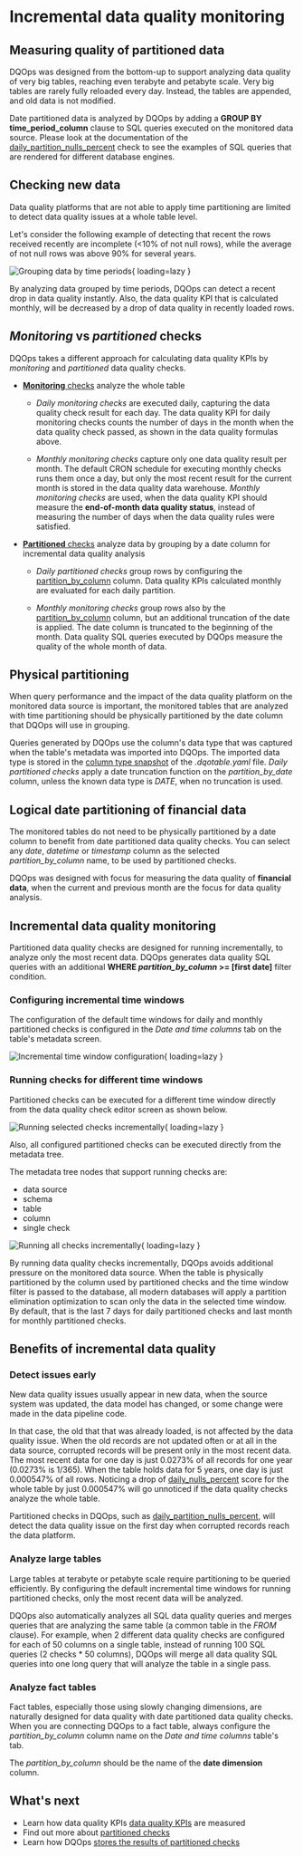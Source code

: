 # Incremental data quality monitoring

## Measuring quality of partitioned data
DQOps was designed from the bottom-up to support analyzing data quality of very big tables, reaching even terabyte and petabyte scale.
Very big tables are rarely fully reloaded every day. Instead, the tables are appended, and old data is not modified.

Date partitioned data is analyzed by DQOps by adding a **GROUP BY time_period_column** clause to SQL queries executed on the monitored data source.
Please look at the documentation of the [daily_partition_nulls_percent](../../../checks/column/nulls/nulls-percent.md#daily-partition-nulls-percent)
check to see the examples of SQL queries that are rendered for different database engines.


## Checking new data
Data quality platforms that are not able to apply time partitioning are limited to detect data quality issues at a whole table level.

Let's consider the following example of detecting that recent the rows received recently are incomplete (<10% of not null rows), while
the average of not null rows was above 90% for several years.

![Grouping data by time periods](https://dqops.com/docs/images/concepts/grouping-by-time-periods/incremental_data_quality_by_time_periods_min.png){ loading=lazy }

By analyzing data grouped by time periods, DQOps can detect a recent drop in data quality instantly. Also, the data quality KPI that is
calculated monthly, will be decreased by a drop of data quality in recently loaded rows.


## _Monitoring_ vs _partitioned_ checks
DQOps takes a different approach for calculating data quality KPIs by *monitoring* and *partitioned* data quality checks.

 -  [**Monitoring** checks](../../checks/monitoring-checks/monitoring-checks.md) analyze the whole table

     -  *Daily monitoring checks* are executed daily, capturing the data quality check result for each day. The data quality KPI for daily monitoring
        checks counts the number of days in the month when the data quality check passed, as shown in the data quality formulas above.

     -  *Monthly monitoring checks* capture only one data quality result per month. The default CRON schedule for executing monthly checks runs them
        once a day, but only the most recent result for the current month is stored in the data quality data warehouse.
        *Monthly monitoring checks* are used, when the data quality KPI should measure the **end-of-month data quality status**, instead
        of measuring the number of days when the data quality rules were satisfied.

 -  [**Partitioned** checks](../../checks/partition-checks/partition-checks.md) analyze data by grouping by a date column
    for incremental data quality analysis

     -  *Daily partitioned checks* group rows by configuring the [partition_by_column](../../checks/configuring-checks.md#table-level-partitioned-checks) column.
        Data quality KPIs calculated monthly are evaluated for each daily partition.

     -  *Monthly monitoring checks* group rows also by the [partition_by_column](../../checks/configuring-checks.md#table-level-partitioned-checks) column,
        but an additional truncation of the date is applied. The date column is truncated to the beginning of the month. Data quality SQL queries
        executed by DQOps measure the quality of the whole month of data.


## Physical partitioning
When query performance and the impact of the data quality platform on the monitored data source is important, the monitored tables
that are analyzed with time partitioning should be physically partitioned by the date column that DQOps will use in grouping.

Queries generated by DQOps use the column's data type that was captured when the table's metadata was imported into DQOps.
The imported data type is stored in the [column type snapshot](../../../reference/yaml/TableYaml.md#columntypesnapshotspec) of the *.dqotable.yaml* file.
*Daily partitioned checks* apply a date truncation function on the *partition_by_date* column, unless the known data type is *DATE*, when no truncation is used.


## Logical date partitioning of financial data
The monitored tables do not need to be physically partitioned by a date column to benefit from date partitioned data quality checks.
You can select any *date*, *datetime* or *timestamp* column as the selected *partition_by_column* name, to be used by partitioned checks.

DQOps was designed with focus for measuring the data quality of **financial data**, when the current and previous month are the focus
for data quality analysis.


## Incremental data quality monitoring
Partitioned data quality checks are designed for running incrementally, to analyze only the most recent data.
DQOps generates data quality SQL queries with an additional **WHERE *partition_by_column* >= [first date]** filter condition.

### **Configuring incremental time windows**
The configuration of the default time windows for daily and monthly partitioned checks is configured in the *Date and time columns* tab
on the table's metadata screen.

![Incremental time window configuration](https://dqops.com/docs/images/concepts/data-quality-kpis/time-partitioning-column-configuration-min.png){ loading=lazy }

### **Running checks for different time windows**
Partitioned checks can be executed for a different time window directly from the data quality check editor screen as shown below.

![Running selected checks incrementally](https://dqops.com/docs/images/concepts/data-quality-kpis/run-partitioned-checks-for-time-period-min.png){ loading=lazy }

Also, all configured partitioned checks can be executed directly from the metadata tree.

The metadata tree nodes that support running checks are:

- data source
- schema
- table
- column
- single check

![Running all checks incrementally](https://dqops.com/docs/images/concepts/data-quality-kpis/run-partitioned-checks-for-time-period-from-tree-min.png){ loading=lazy }

By running data quality checks incrementally, DQOps avoids additional pressure on the monitored data source.
When the table is physically partitioned by the column used by partitioned checks and the time window filter is passed to the database,
all modern databases will apply a partition elimination optimization to scan only the data in the selected time window.
By default, that is the last 7 days for daily partitioned checks and last month for monthly partitioned checks.

## Benefits of incremental data quality

### **Detect issues early**
New data quality issues usually appear in new data, when the source system was updated, the data model has changed,
or some change were made in the data pipeline code.

In that case, the old that that was already loaded, is not affected by the data quality issue.
When the old records are not updated often or at all in the data source, corrupted records will be present only in the most recent data. 
The most recent data for one day is just 0.0273%
of all records for one year (0.0273% is 1/365). When the table holds data for 5 years, one day is just 0.000547% of all rows.
Noticing a drop of [daily_nulls_percent](../../../checks/column/nulls/nulls-percent.md#daily-nulls-percent) score for the whole
table by just 0.000547% will go unnoticed if the data quality checks analyze the whole table.

Partitioned checks in DQOps, such as [daily_partition_nulls_percent](../../../checks/column/nulls/nulls-percent.md#daily-partition-nulls-percent),
will detect the data quality issue on the first day when corrupted records reach the data platform. 


### **Analyze large tables**
Large tables at terabyte or petabyte scale require partitioning to be queried efficiently. By configuring the default incremental time windows
for running partitioned checks, only the most recent data will be analyzed.

DQOps also automatically analyzes all SQL data quality queries and merges queries that are analyzing the same table (a common table in the *FROM* clause).
For example, when 2 different data quality checks are configured for each of 50 columns on a single table, instead of running 100 SQL queries (2 checks * 50 columns),
DQOps will merge all data quality SQL queries into one long query that will analyze the table in a single pass.


### **Analyze fact tables**
Fact tables, especially those using slowly changing dimensions, are naturally designed for data quality with date partitioned data quality checks.
When you are connecting DQOps to a fact table, always configure the *partition_by_column* column name on the *Date and time columns* table's tab.

The *partition_by_column* should be the name of the **date dimension** column.


## What's next
- Learn how data quality KPIs [data quality KPIs](../data-quality-kpis.md) are measured
- Find out more about [partitioned checks](../../checks/partition-checks/partition-checks.md)
- Learn how DQOps [stores the results of partitioned checks](../../data-storage/data-storage.md#partition-checks)
